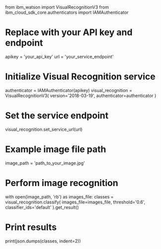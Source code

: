 from ibm_watson import VisualRecognitionV3
from ibm_cloud_sdk_core.authenticators import IAMAuthenticator

# Replace with your API key and endpoint
apikey = 'your_api_key'
url = 'your_service_endpoint'

# Initialize Visual Recognition service
authenticator = IAMAuthenticator(apikey)
visual_recognition = VisualRecognitionV3(
    version='2018-03-19',
    authenticator=authenticator
)

# Set the service endpoint
visual_recognition.set_service_url(url)

# Example image file path
image_path = 'path_to_your_image.jpg'

# Perform image recognition
with open(image_path, 'rb') as images_file:
    classes = visual_recognition.classify(
        images_file=images_file,
        threshold='0.6',
        classifier_ids='default'
    ).get_result()

# Print results
print(json.dumps(classes, indent=2))
